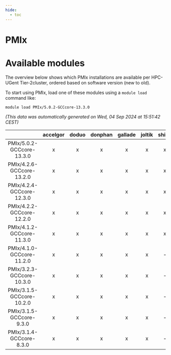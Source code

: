 ```yaml
---
hide:
  - toc
---
```


PMIx
====

# Available modules


The overview below shows which PMIx installations are available per HPC-UGent Tier-2cluster, ordered based on software version (new to old).

To start using PMIx, load one of these modules using a `module load` command like:

```shell
module load PMIx/5.0.2-GCCcore-13.3.0
```

*(This data was automatically generated on Wed, 04 Sep 2024 at 15:51:42 CEST)*  

| |accelgor|doduo|donphan|gallade|joltik|shinx|skitty|
| :---: | :---: | :---: | :---: | :---: | :---: | :---: | :---: |
|PMIx/5.0.2-GCCcore-13.3.0|x|x|x|x|x|x|x|
|PMIx/4.2.6-GCCcore-13.2.0|x|x|x|x|x|x|x|
|PMIx/4.2.4-GCCcore-12.3.0|x|x|x|x|x|x|x|
|PMIx/4.2.2-GCCcore-12.2.0|x|x|x|x|x|x|x|
|PMIx/4.1.2-GCCcore-11.3.0|x|x|x|x|x|x|x|
|PMIx/4.1.0-GCCcore-11.2.0|x|x|x|x|x|-|x|
|PMIx/3.2.3-GCCcore-10.3.0|x|x|x|x|x|-|x|
|PMIx/3.1.5-GCCcore-10.2.0|x|x|x|x|x|-|x|
|PMIx/3.1.5-GCCcore-9.3.0|x|x|x|x|x|-|x|
|PMIx/3.1.4-GCCcore-8.3.0|x|x|x|x|x|-|x|
